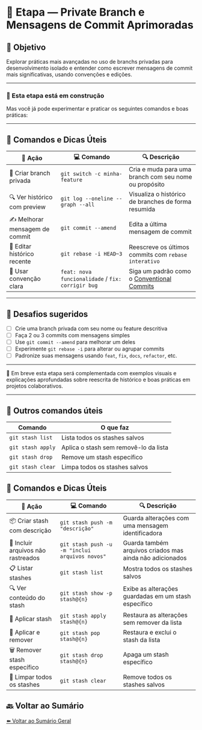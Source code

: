 
# 🌿 Etapa — Private Branch e Mensagens de Commit Aprimoradas

## 🎯 Objetivo

Explorar práticas mais avançadas no uso de branchs privadas para desenvolvimento isolado e entender como escrever mensagens de commit mais significativas, usando convenções e edições.

---

### 🚧 Esta etapa está em construção

Mas você já pode experimentar e praticar os seguintes comandos e boas práticas:

---

## 🧰 Comandos e Dicas Úteis

| 📝 **Ação**                      | 💻 **Comando**                                           | 🔍 **Descrição**                                          |
|----------------------------------|----------------------------------------------------------|-----------------------------------------------------------|
| 🌱 Criar branch privada          | `git switch -c minha-feature`                            | Cria e muda para uma branch com seu nome ou propósito     |
| 🔍 Ver histórico com preview     | `git log --oneline --graph --all`                        | Visualiza o histórico de branches de forma resumida       |
| ✍️ Melhorar mensagem de commit   | `git commit --amend`                                     | Edita a última mensagem de commit                         |
| 🧼 Editar histórico recente      | `git rebase -i HEAD~3`                                   | Reescreve os últimos commits com `rebase interativo`      |
| 📖 Usar convenção clara          | `feat: nova funcionalidade` / `fix: corrigir bug`        | Siga um padrão como o [Conventional Commits](https://www.conventionalcommits.org/pt-br/v1.0.0/) |

---

## 🧪 Desafios sugeridos

- [ ] Crie uma branch privada com seu nome ou feature descritiva
- [ ] Faça 2 ou 3 commits com mensagens simples
- [ ] Use `git commit --amend` para melhorar um deles
- [ ] Experimente `git rebase -i` para alterar ou agrupar commits
- [ ] Padronize suas mensagens usando `feat`, `fix`, `docs`, `refactor`, etc.

---

📌 Em breve esta etapa será complementada com exemplos visuais e explicações aprofundadas sobre reescrita de histórico e boas práticas em projetos colaborativos.

---

## 🧩 Outros comandos úteis

| Comando            | O que faz                                  |
|--------------------|--------------------------------------------|
| `git stash list`   | Lista todos os stashes salvos              |
| `git stash apply`  | Aplica o stash sem removê-lo da lista      |
| `git stash drop`   | Remove um stash específico                 |
| `git stash clear`  | Limpa todos os stashes salvos              |

## 🧰 Comandos e Dicas Úteis

| 📝 Ação                         | 💻 Comando                                           | 🔍 Descrição                                              |
|--------------------------------|------------------------------------------------------|-----------------------------------------------------------|
| 📦 Criar stash com descrição    | `git stash push -m "descrição"`                      | Guarda alterações com uma mensagem identificadora         |
| 📂 Incluir arquivos não rastreados | `git stash push -u -m "inclui arquivos novos"`     | Guarda também arquivos criados mas ainda não adicionados  |
| 📋 Listar stashes               | `git stash list`                                     | Mostra todos os stashes salvos                            |
| 🔍 Ver conteúdo do stash        | `git stash show -p stash@{n}`                        | Exibe as alterações guardadas em um stash específico      |
| 🔄 Aplicar stash                | `git stash apply stash@{n}`                          | Restaura as alterações sem remover da lista               |
| 🧹 Aplicar e remover            | `git stash pop stash@{n}`                            | Restaura e exclui o stash da lista                        |
| 🗑️ Remover stash específico     | `git stash drop stash@{n}`                           | Apaga um stash específico                                 |
| 🧼 Limpar todos os stashes      | `git stash clear`                                    | Remove todos os stashes salvos                            |

## 🔙 Voltar ao Sumário

[⬅️ Voltar ao Sumário Geral](../README.md)